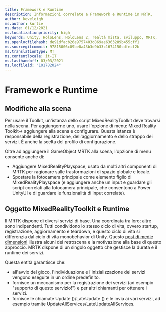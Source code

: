 ```yaml
---
title: Framework e Runtime
description: Informazioni correlate a Framework e Runtime in MRTK.
author: keveleigh
ms.author: kurtie
ms.date: 01/12/2021
ms.localizationpriority: high
keywords: Unity, HoloLens, HoloLens 2, realtà mista, sviluppo, MRTK,
ms.openlocfilehash: de91dfacb26e9757403d869ae6363289b455cff1
ms.sourcegitcommit: 97815006c09be0a43b3d9b33c1674150cdfecf2b
ms.translationtype: MT
ms.contentlocale: it-IT
ms.lasthandoff: 03/03/2021
ms.locfileid: "101782024"
---
```

# <a name="framework-and-runtime"></a>Framework e Runtime

## <a name="changes-to-the-scene"></a>Modifiche alla scena

Per usare il Toolkit, un'istanza dello script MixedRealityToolkit deve trovarsi nella scena.
Per aggiungerne uno, usare l'opzione di menu: Mixed Reality Toolkit-> aggiungere alla scena e configurare. Questa istanza è responsabile della registrazione, dell'aggiornamento e dello strappo dei servizi. È anche la scelta del profilo di configurazione.

Oltre ad aggiungere il GameObject MRTK alla scena, l'opzione di menu consente anche di:

- Aggiungere MixedRealityPlayspace, usato da molti altri componenti di MRTK per ragionare sulle trasformazioni di spazio globale e locale.
- Spostare la fotocamera principale come elemento figlio di MixedRealityPlayspace (e aggiungere anche un input e guardare gli script correlati alla fotocamera principale, che consentono a Power UnityUI e di guardare le funzionalità di input correlate).

## <a name="mixedrealitytoolkit-object-and-runtime"></a>Oggetto MixedRealityToolkit e Runtime

Il MRTK dispone di diversi servizi di base. Una coordinata tra loro; altre sono indipendenti.
Tutti condividono lo stesso ciclo di vita, ovvero startup, registrazione, aggiornamento e teardown, e questo ciclo di vita si differenzia dal ciclo di vita monobehavior di Unity. Questo [post di medie dimensioni](https://medium.com/@stephen_hodgson/the-mixed-reality-framework-6fdb5c11feb2) illustra alcuni dei retroscena e la motivazione alla base di questo approccio. MRTK dispone di un singolo oggetto che gestisce la durata e il runtime dei servizi.

Questa entità garantisce che:

- all'avvio del gioco, l'individuazione e l'inizializzazione dei servizi vengono eseguite in un ordine predefinito.
- fornisce un meccanismo per la registrazione dei servizi (ad esempio "supporto di questo servizio!") e per altri chiamanti per ottenere i servizi.
- fornisce le chiamate Update ()/LateUpdate () e le invia ai vari servizi, ad esempio tramite UpdateAllServices/LateUpdateAllServices.
